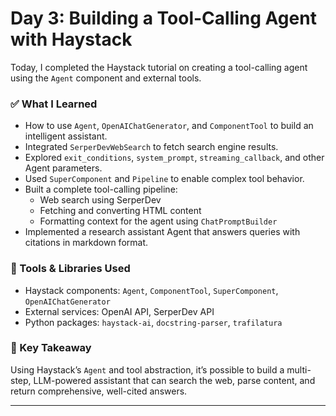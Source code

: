 # Day 3: Building a Tool-Calling Agent with Haystack

Today, I completed the Haystack tutorial on creating a tool-calling agent using the `Agent` component and external tools.

### ✅ What I Learned

- How to use `Agent`, `OpenAIChatGenerator`, and `ComponentTool` to build an intelligent assistant.
- Integrated `SerperDevWebSearch` to fetch search engine results.
- Explored `exit_conditions`, `system_prompt`, `streaming_callback`, and other Agent parameters.
- Used `SuperComponent` and `Pipeline` to enable complex tool behavior.
- Built a complete tool-calling pipeline:
  - Web search using SerperDev
  - Fetching and converting HTML content
  - Formatting context for the agent using `ChatPromptBuilder`
- Implemented a research assistant Agent that answers queries with citations in markdown format.

### 🔧 Tools & Libraries Used

- Haystack components: `Agent`, `ComponentTool`, `SuperComponent`, `OpenAIChatGenerator`
- External services: OpenAI API, SerperDev API
- Python packages: `haystack-ai`, `docstring-parser`, `trafilatura`

### 🧠 Key Takeaway

Using Haystack’s `Agent` and tool abstraction, it’s possible to build a multi-step, LLM-powered assistant that can search the web, parse content, and return comprehensive, well-cited answers.

---

